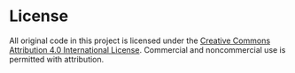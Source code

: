 License
===

All original code in this project is licensed under the [Creative Commons Attribution 4.0 International License](http://creativecommons.org/licenses/by/4.0/). Commercial and noncommercial use is permitted with attribution.

